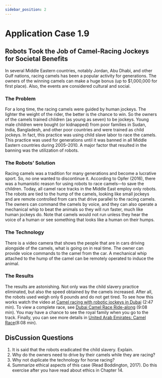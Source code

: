 ```yaml
---
sidebar_position: 2
---
```


# Application Case 1.9

## Robots Took the Job of Camel-Racing Jockeys for Societal Benefits

In several Middle Eastern countries, notably Jordan, Abu Dhabi, and other Gulf nations, racing camels has been a popular activity for generations. The owners of the winning camels can make a huge bonus (up to $1,000,000 for first place). Also, the events are considered cultural and social.

### The Problem
For a long time, the racing camels were guided by human jockeys. The lighter the weight of the rider, the better is the chance to win. So the owners of the camels trained children (as young as seven) to be jockeys. Young male children were bought (or kidnapped) from poor families in Sudan, India, Bangladesh, and other poor countries and were trained as child jockeys. In fact, this practice was using child slave labor to race the camels. This practice was used for generations until it was banned in all Middle Eastern countries during 2005–2010. A major factor that resulted in the banning was the utilization of robots.

### The Robots’ Solution
Racing camels was a tradition for many generations and become a lucrative sport. So, no one wanted to discontinue it. According to Opfer (2016), there was a humanistic reason for using robots to race camels—to save the children. Today, all camel race tracks in the Middle East employ only robots. The robots are tied to the hump of the camels, looking like small jockeys and are remote controlled from cars that drive parallel to the racing camels. The owners can command the camels by voice, and they can also operate a mechanical whip to beat the animals so they will run faster, much like human jockeys do. Note that camels would not run unless they hear the voice of a human or see something that looks like a human on their humps.

### The Technology
There is a video camera that shows the people that are in cars driving alongside of the camels, what is going on in real time. The owner can provide voice commands to the camel from the car. A mechanical whip attached to the hump of the camel can be remotely operated to induce the animal.

### The Results
The results are astonishing. Not only was the child slavery practice eliminated, but also the speed obtained by the camels increased. After all, the robots used weigh only 6 pounds and do not get tired. To see how this works watch the video at [Camel racing with robotic jockeys in Dubai](https://www.youtube.com/watch?v=GVeVhWXB7sk) (2:47 min). To view a complete race, see [Dubai Camel Race Ride-along](https://www.youtube.com/watch?v=xFCRhk4GYds) (9:08 min). You may have a chance to see the royal family when you go to the track. Finally, you can see more details in [United Arab Emirates: Camel Race](https://www.youtube.com/watch?v=C1uYAXJIbYg)(8:08 min).

## DisCussion Questions
1. It is said that the robots eradicated the child slavery. Explain.
2. Why do the owners need to drive by their camels while they are racing?
3. Why not duplicate the technology for horse racing?
4. Summarize ethical aspects of this case (Read Boddington, 2017). Do this exercise after you have read about ethics in Chapter 14.